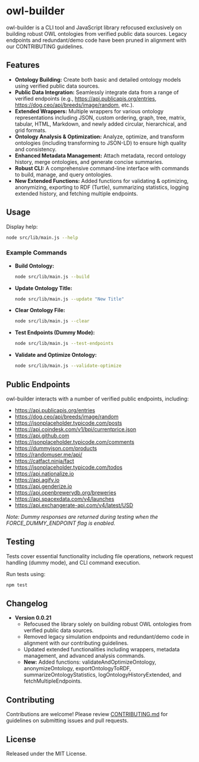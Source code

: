 # owl-builder

owl-builder is a CLI tool and JavaScript library refocused exclusively on building robust OWL ontologies from verified public data sources. Legacy endpoints and redundant/demo code have been pruned in alignment with our CONTRIBUTING guidelines.

## Features

- **Ontology Building:** Create both basic and detailed ontology models using verified public data sources.
- **Public Data Integration:** Seamlessly integrate data from a range of verified endpoints (e.g., https://api.publicapis.org/entries, https://dog.ceo/api/breeds/image/random, etc.).
- **Extended Wrappers:** Multiple wrappers for various ontology representations including JSON, custom ordering, graph, tree, matrix, tabular, HTML, Markdown, and newly added circular, hierarchical, and grid formats.
- **Ontology Analysis & Optimization:** Analyze, optimize, and transform ontologies (including transforming to JSON-LD) to ensure high quality and consistency.
- **Enhanced Metadata Management:** Attach metadata, record ontology history, merge ontologies, and generate concise summaries.
- **Robust CLI:** A comprehensive command-line interface with commands to build, manage, and query ontologies.
- **New Extended Functions:** Added functions for validating & optimizing, anonymizing, exporting to RDF (Turtle), summarizing statistics, logging extended history, and fetching multiple endpoints.

## Usage

Display help:

```bash
node src/lib/main.js --help
```

### Example Commands

- **Build Ontology:**
  ```bash
  node src/lib/main.js --build
  ```
- **Update Ontology Title:**
  ```bash
  node src/lib/main.js --update "New Title"
  ```
- **Clear Ontology File:**
  ```bash
  node src/lib/main.js --clear
  ```
- **Test Endpoints (Dummy Mode):**
  ```bash
  node src/lib/main.js --test-endpoints
  ```
- **Validate and Optimize Ontology:**
  ```bash
  node src/lib/main.js --validate-optimize
  ```

## Public Endpoints

owl-builder interacts with a number of verified public endpoints, including:

- https://api.publicapis.org/entries
- https://dog.ceo/api/breeds/image/random
- https://jsonplaceholder.typicode.com/posts
- https://api.coindesk.com/v1/bpi/currentprice.json
- https://api.github.com
- https://jsonplaceholder.typicode.com/comments
- https://dummyjson.com/products
- https://randomuser.me/api/
- https://catfact.ninja/fact
- https://jsonplaceholder.typicode.com/todos
- https://api.nationalize.io
- https://api.agify.io
- https://api.genderize.io
- https://api.openbrewerydb.org/breweries
- https://api.spacexdata.com/v4/launches
- https://api.exchangerate-api.com/v4/latest/USD

*Note: Dummy responses are returned during testing when the FORCE_DUMMY_ENDPOINT flag is enabled.*

## Testing

Tests cover essential functionality including file operations, network request handling (dummy mode), and CLI command execution.

Run tests using:

```bash
npm test
```

## Changelog

- **Version 0.0.21**
  - Refocused the library solely on building robust OWL ontologies from verified public data sources.
  - Removed legacy simulation endpoints and redundant/demo code in alignment with our contributing guidelines.
  - Updated extended functionalities including wrappers, metadata management, and advanced analysis commands.
  - **New:** Added functions: validateAndOptimizeOntology, anonymizeOntology, exportOntologyToRDF, summarizeOntologyStatistics, logOntologyHistoryExtended, and fetchMultipleEndpoints.

## Contributing

Contributions are welcome! Please review [CONTRIBUTING.md](CONTRIBUTING.md) for guidelines on submitting issues and pull requests.

## License

Released under the MIT License.
